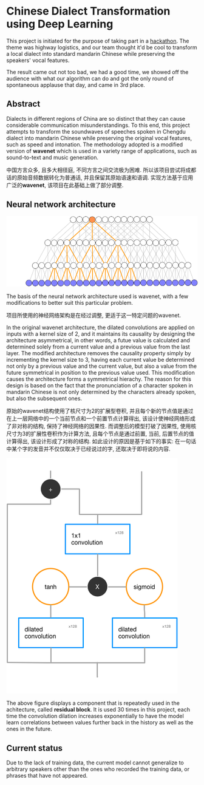 # Chinese Dialect Transformation using Deep Learning

This project is initiated for the purpose of taking part in a [hackathon](https://mp.weixin.qq.com/s/6OOS_1NCjJTGulSHiuuTyw). The theme was highway logistics, and our team thought it'd be cool to transform a local dialect into standard mandarin Chinese while preserving the speakers' vocal features. 

The result came out not too bad, we had a good time, we showed off the audience with what our algorithm can do and got the only round of spontaneous applause that day, and came in 3rd place. 

## Abstract

Dialects in different regions of China are so distinct that they can cause considerable communication misunderstandings. To this end, this project attempts to transform the soundwaves of speeches spoken in Chengdu dialect into mandarin Chinese while preserving 
the original vocal features, such as speed and intonation. The methodology adopted is a modified version of **wavenet** which is used in a variety range of applications, such as sound-to-text and music generation. 

中国方言众多, 且多大相径庭, 不同方言之间交流极为困难. 所以该项目尝试将成都话的原始音频数据转化为普通话, 并且保留其原始语速和语调. 实现方法基于应用广泛的**wavenet**, 该项目在此基础上做了部分调整.

## Neural network architecture

![architecture](dilation.png)

The basis of the neural network architecture used is wavenet, with a few modifications to better suit this particular problem. 

项目所使用的神经网络架构是在经过调整, 更适于这一特定问题的wavenet. 

In the original wavenet architecture, the dilated convolutions are applied on inputs with a kernel size of 2, and it maintains its causality by designing the architecture asymmetrical, in other words, a futue value is calculated and determined solely from a current value and a previous value from the last layer. The modified architecture removes the causality property simply by incrementing the kernel size to 3, having each current value be determined not only by a previous value and the current value, but also a value from the future symmetrical in position to the previous value used. This modification causes the architecture forms a symmetrical hierachy. The reason for this design is based on the fact that the pronunciation of a character spoken in mandarin Chinese is not only determined by the characters already spoken, but also the subsequent ones. 

原始的wavenet结构使用了核尺寸为2的扩展型卷积, 并且每个新的节点值是通过在上一层网络中的一个当前节点和一个前置节点计算得出, 该设计使神经网络形成了非对称的结构, 保持了神经网络的因果性. 而调整后的模型打破了因果性, 使用核尺寸为3的扩展性卷积作为计算方法, 且每个节点是通过前置, 当前, 后置节点的值计算得出, 该设计形成了对称的结构. 如此设计的原因是基于如下的事实: 在一句话中某个字的发音并不仅仅取决于已经说过的字, 还取决于即将说的内容. 

![residual block](residual.png)

The above figure displays a component that is repeatedly used in the achitecture, called **residual block**. It is used 30 times in this project, each time the convolution dilation increases exponentially to have the model learn correlations between values further back in the history as well as the ones in the future. 

## Current status

Due to the lack of training data, the current model cannot generalize to arbitrary speakers other than the ones who recorded the training data, or phrases that have not appeared. 

